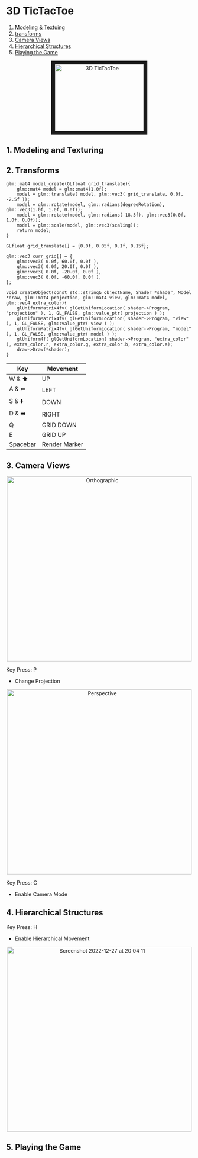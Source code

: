 # 3D TicTacToe
1. [Modeling & Textuing](#1-model-and-texturing)
2. [transforms](#2-transforms)
3. [Camera Views](#3-camera-views)
4. [Hierarchical Structures](#4-hierarchical-structures)
5. [Playing the Game](#5-playing-the-game)



<p align='center'>
  <a href="http://www.youtube.com/watch?feature=player_embedded&v=Uk0CfXhTHmM" target="_blank">
      <img src="http://img.youtube.com/vi/Uk0CfXhTHmM/0.jpg" alt="3D TicTacToe" width="240" height="180" border="10" />
  </a>
<p>

## 1. Modeling and Texturing
## 2. Transforms
  
```
glm::mat4 model_create(GLfloat grid_translate){
    glm::mat4 model = glm::mat4(1.0f);
    model = glm::translate( model, glm::vec3( grid_translate, 0.0f, -2.5f ));
    model = glm::rotate(model, glm::radians(degreeRotation), glm::vec3(1.0f, 1.0f, 0.0f));
    model = glm::rotate(model, glm::radians(-18.5f), glm::vec3(0.0f, 1.0f, 0.0f));
    model = glm::scale(model, glm::vec3(scaling));
    return model;
}

```
  
`GLfloat grid_translate[] = {0.0f, 0.05f, 0.1f, 0.15f};`
  
```
glm::vec3 curr_grid[] = {
    glm::vec3( 0.0f, 60.0f, 0.0f ),
    glm::vec3( 0.0f, 20.0f, 0.0f ),
    glm::vec3( 0.0f, -20.0f, 0.0f ),
    glm::vec3( 0.0f, -60.0f, 0.0f ),
};
```
  
```
void createObject(const std::string& objectName, Shader *shader, Model *draw, glm::mat4 projection, glm::mat4 view, glm::mat4 model, glm::vec4 extra_color){
    glUniformMatrix4fv( glGetUniformLocation( shader->Program, "projection" ), 1, GL_FALSE, glm::value_ptr( projection ) );
    glUniformMatrix4fv( glGetUniformLocation( shader->Program, "view" ), 1, GL_FALSE, glm::value_ptr( view ) );
    glUniformMatrix4fv( glGetUniformLocation( shader->Program, "model" ), 1, GL_FALSE, glm::value_ptr( model ) );
    glUniform4f( glGetUniformLocation( shader->Program, "extra_color" ), extra_color.r, extra_color.g, extra_color.b, extra_color.a);
    draw->Draw(*shader);
}
```
  
| Key  | Movement |
| ------------- | ------------- |
| W & :arrow_up: | UP |
| A & :arrow_left: | LEFT |
| S & :arrow_down: | DOWN |
| D & :arrow_right: | RIGHT |
| Q | GRID DOWN | 
| E | GRID UP |
| Spacebar | Render Marker |


## 3. Camera Views
<p align="center">
  <img width="500" alt="Orthographic" src="https://user-images.githubusercontent.com/47095611/209716781-cf0af34c-0967-4da4-bbfd-da6e0c80fd6f.png">
</p>


Key Press: P
- Change Projection
<p align="center">
  <img width="500" alt="Perspective" src="https://user-images.githubusercontent.com/47095611/209716805-2195dfeb-a946-483d-8427-22a6bb281414.png">
</p>

Key Press: C
- Enable Camera Mode



## 4. Hierarchical Structures
Key Press: H
- Enable Hierarchical Movement
<p align='center'>
  <img width="500" alt="Screenshot 2022-12-27 at 20 04 11" src="https://user-images.githubusercontent.com/47095611/209717017-33d98da8-5321-4f3d-b2cc-3dc32eebe439.png">
</p>


## 5. Playing the Game
